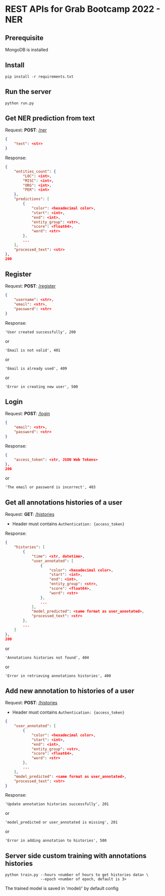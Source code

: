 # REST APIs for Grab Bootcamp 2022 - NER

## **Prerequisite**
MongoDB is installed

## **Install**
``` 
pip install -r requirements.txt 
```

## **Run the server**
``` 
python run.py 
```

## **Get NER prediction from text**

Request: **POST**: [/ner]()
```json 
{  
    "text": <str>  
}
```
Response:
```json
{
    "entities_count": {
        "LOC": <int>,
        "MISC": <int>,
        "ORG": <int>,
        "PER": <int>
    },
    "predictions": [
        {
            "color": <hexadecimal color>,
            "start": <int>,
            "end": <int>,
            "entity_group": <str>,
            "score": <float64>,
            "word": <str>
        },
        ...
    ],
    "processed_text": <str>
},
200
```

## **Register**

Request: **POST**: [/register]()
```json 
{  
    "username": <str>,
    "email": <str>,
    "password": <str>  
}
```
Response:
```
'User created successfully', 200
```
or
```
'Email is not valid', 401
```
or
```
'Email is already used', 409
```
or
```
'Error in creating new user', 500
```

## **Login**

Request: **POST**: [/login]()
```json 
{  
    "email": <str>,
    "password": <str>  
}
```
Response:
```json
{
    "access_token": <str, JSON Web Tokens>
},
200
```
or
```
'The email or password is incorrect', 403
```

## **Get all annotations histories of a user**

Request: **GET**: [/histories]()
- Header must contains ```Authentication: {access_token}```

Response:
```json
{
    "histories": [
        {
            "time": <str, datetime>,
            "user_annotated": [
                {
                    "color": <hexadecimal color>,
                    "start": <int>,
                    "end": <int>,
                    "entity_group": <str>,
                    "score": <float64>,
                    "word": <str>
                },
                ...
            ],
            "model_predicted": <same format as user_annotated>,
            "processed_text": <str>
        },
        ...
    ]
},
200
```
or
```
'Annotations histories not found', 404
```
or
```
'Error in retrieving annotations histories', 400
```

## **Add new annotation to histories of a user**

Request: **POST**: [/histories]()
- Header must contains ```Authentication: {access_token}```
```json 
{  
    "user_annotated": [
        {
            "color": <hexadecimal color>,
            "start": <int>,
            "end": <int>,
            "entity_group": <str>,
            "score": <float64>,
            "word": <str>
        },
        ...
    ],
    "model_predicted": <same format as user_annotated>,
    "processed_text": <str>
}
```

Response:
```
'Update annotation histories successfully', 201
```
or 
```
'model_predicted or user_annotated is missing', 201
```
or
```
'Error in adding annotation to histories', 500
```

## **Server side custom training with annotations histories**
```
python train.py --hours <number of hours to get histories data> \
                --epoch <number of epoch, default is 3>
```
The trained model is saved in 'model/' by default config